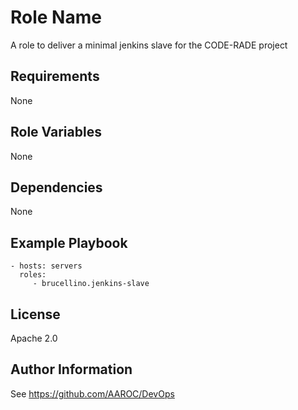 Role Name
=========

A role to deliver a minimal jenkins slave for the CODE-RADE project

Requirements
------------

None

Role Variables
--------------

None

Dependencies
------------

None

Example Playbook
----------------
    - hosts: servers
      roles:
         - brucellino.jenkins-slave

License
-------

Apache 2.0

Author Information
------------------

See https://github.com/AAROC/DevOps
